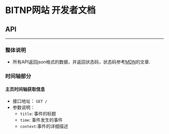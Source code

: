 # **BITNP网站 开发者文档**

## API
***
### 整体说明
* 所有API返回json格式的数据，并返回状态码，状态码参考[MDN](https://developer.mozilla.org/zh-CN/docs/web/http/status)的文章.
### 时间轴部分
#### 主页时间轴获取信息   
  - 接口地址： `GET /`
  - 参数说明： 
    - `title`: 事件的标题
    - `time`: 事件发生的事件
    - `context`:事件的详细描述